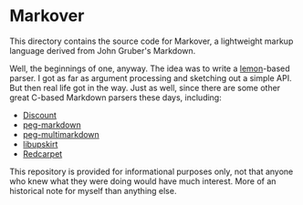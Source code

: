 Markover
========

This directory contains the source code for Markover, a lightweight markup
language derived from John Gruber's Markdown.

Well, the beginnings of one, anyway. The idea was to write a
[lemon](http://www.hwaci.com/sw/lemon/)-based parser. I got as far as argument
processing and sketching out a simple API. But then real life got in the way.
Just as well, since there are some other great C-based Markdown parsers these
days, including:

* [Discount](http://www.pell.portland.or.us/~orc/Code/discount/)
* [peg-markdown](https://github.com/jgm/peg-markdown)
* [peg-multimarkdown](https://github.com/fletcher/peg-multimarkdown)
* [libupskirt](http://fossil.instinctive.eu/libupskirt/index)
* [Redcarpet](https://github.com/tanoku/redcarpet)

This repository is provided for informational purposes only, not that anyone
who knew what they were doing would have much interest. More of an historical
note for myself than anything else.
